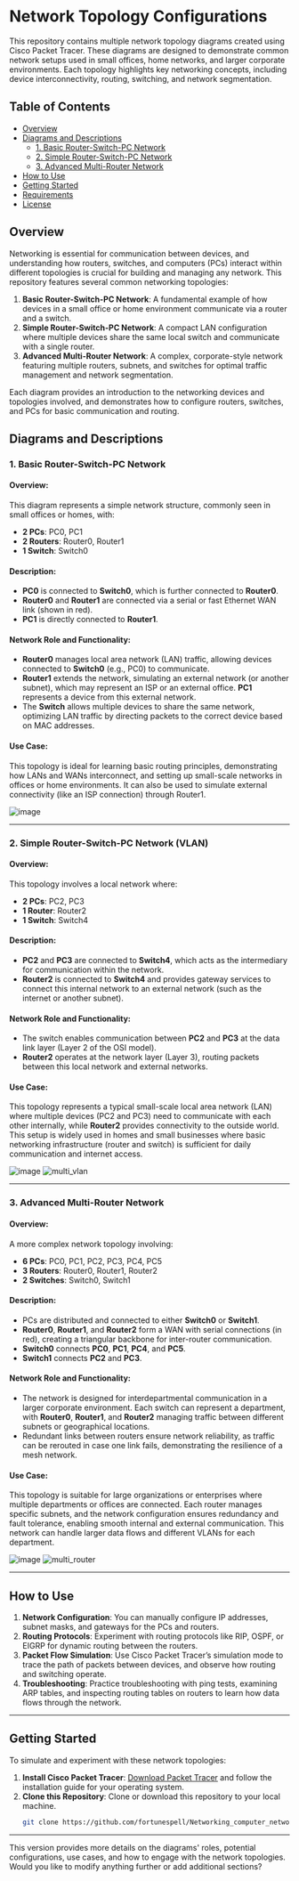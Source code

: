 # Network Topology Configurations

This repository contains multiple network topology diagrams created using Cisco Packet Tracer. These diagrams are designed to demonstrate common network setups used in small offices, home networks, and larger corporate environments. Each topology highlights key networking concepts, including device interconnectivity, routing, switching, and network segmentation.

## Table of Contents
- [Overview](#overview)
- [Diagrams and Descriptions](#diagrams-and-descriptions)
  - [1. Basic Router-Switch-PC Network](#1-basic-router-switch-pc-network)
  - [2. Simple Router-Switch-PC Network](#2-simple-router-switch-pc-network)
  - [3. Advanced Multi-Router Network](#3-advanced-multi-router-network)
- [How to Use](#how-to-use)
- [Getting Started](#getting-started)
- [Requirements](#requirements)
- [License](#license)

## Overview

Networking is essential for communication between devices, and understanding how routers, switches, and computers (PCs) interact within different topologies is crucial for building and managing any network. This repository features several common networking topologies:

1. **Basic Router-Switch-PC Network**: A fundamental example of how devices in a small office or home environment communicate via a router and a switch.
2. **Simple Router-Switch-PC Network**: A compact LAN configuration where multiple devices share the same local switch and communicate with a single router.
3. **Advanced Multi-Router Network**: A complex, corporate-style network featuring multiple routers, subnets, and switches for optimal traffic management and network segmentation.

Each diagram provides an introduction to the networking devices and topologies involved, and demonstrates how to configure routers, switches, and PCs for basic communication and routing.

## Diagrams and Descriptions

### 1. Basic Router-Switch-PC Network

#### **Overview:**
This diagram represents a simple network structure, commonly seen in small offices or homes, with:
- **2 PCs**: PC0, PC1
- **2 Routers**: Router0, Router1
- **1 Switch**: Switch0

#### **Description:**
- **PC0** is connected to **Switch0**, which is further connected to **Router0**.
- **Router0** and **Router1** are connected via a serial or fast Ethernet WAN link (shown in red).
- **PC1** is directly connected to **Router1**.

#### **Network Role and Functionality:**
- **Router0** manages local area network (LAN) traffic, allowing devices connected to **Switch0** (e.g., PC0) to communicate.
- **Router1** extends the network, simulating an external network (or another subnet), which may represent an ISP or an external office. **PC1** represents a device from this external network.
- The **Switch** allows multiple devices to share the same network, optimizing LAN traffic by directing packets to the correct device based on MAC addresses.

#### **Use Case**:
This topology is ideal for learning basic routing principles, demonstrating how LANs and WANs interconnect, and setting up small-scale networks in offices or home environments. It can also be used to simulate external connectivity (like an ISP connection) through Router1.

![image](https://github.com/user-attachments/assets/24933e20-ed2f-4587-be92-de849119d2d0)

---

### 2. Simple Router-Switch-PC Network (VLAN)

#### **Overview:**
This topology involves a local network where:
- **2 PCs**: PC2, PC3
- **1 Router**: Router2
- **1 Switch**: Switch4

#### **Description:**
- **PC2** and **PC3** are connected to **Switch4**, which acts as the intermediary for communication within the network.
- **Router2** is connected to **Switch4** and provides gateway services to connect this internal network to an external network (such as the internet or another subnet).

#### **Network Role and Functionality:**
- The switch enables communication between **PC2** and **PC3** at the data link layer (Layer 2 of the OSI model). 
- **Router2** operates at the network layer (Layer 3), routing packets between this local network and external networks.

#### **Use Case:**
This topology represents a typical small-scale local area network (LAN) where multiple devices (PC2 and PC3) need to communicate with each other internally, while **Router2** provides connectivity to the outside world. This setup is widely used in homes and small businesses where basic networking infrastructure (router and switch) is sufficient for daily communication and internet access.

![image](https://github.com/user-attachments/assets/e12c843f-f4bc-451d-8369-a7e156dc451c)
![multi_vlan](https://github.com/user-attachments/assets/e0374c12-8581-493f-a0fa-861ec6dc79ed)

---

### 3. Advanced Multi-Router Network

#### **Overview:**
A more complex network topology involving:
- **6 PCs**: PC0, PC1, PC2, PC3, PC4, PC5
- **3 Routers**: Router0, Router1, Router2
- **2 Switches**: Switch0, Switch1

#### **Description:**
- PCs are distributed and connected to either **Switch0** or **Switch1**.
- **Router0**, **Router1**, and **Router2** form a WAN with serial connections (in red), creating a triangular backbone for inter-router communication.
- **Switch0** connects **PC0**, **PC1**, **PC4**, and **PC5**.
- **Switch1** connects **PC2** and **PC3**.

#### **Network Role and Functionality:**
- The network is designed for interdepartmental communication in a larger corporate environment. Each switch can represent a department, with **Router0**, **Router1**, and **Router2** managing traffic between different subnets or geographical locations.
- Redundant links between routers ensure network reliability, as traffic can be rerouted in case one link fails, demonstrating the resilience of a mesh network.
  
#### **Use Case:**
This topology is suitable for large organizations or enterprises where multiple departments or offices are connected. Each router manages specific subnets, and the network configuration ensures redundancy and fault tolerance, enabling smooth internal and external communication. This network can handle larger data flows and different VLANs for each department.

![image](https://github.com/user-attachments/assets/e654dff8-e3d5-4f0f-b64c-2b73b5eb7fbd)
![multi_router](https://github.com/user-attachments/assets/dbe1b4ee-95c2-49aa-ba79-c55161af6d8e)

---

## How to Use

1. **Network Configuration**: You can manually configure IP addresses, subnet masks, and gateways for the PCs and routers.
2. **Routing Protocols**: Experiment with routing protocols like RIP, OSPF, or EIGRP for dynamic routing between the routers.
3. **Packet Flow Simulation**: Use Cisco Packet Tracer’s simulation mode to trace the path of packets between devices, and observe how routing and switching operate.
4. **Troubleshooting**: Practice troubleshooting with ping tests, examining ARP tables, and inspecting routing tables on routers to learn how data flows through the network.

---

## Getting Started

To simulate and experiment with these network topologies:

1. **Install Cisco Packet Tracer**: [Download Packet Tracer](https://www.netacad.com/courses/packet-tracer) and follow the installation guide for your operating system.
2. **Clone this Repository**: Clone or download this repository to your local machine.
   ```bash
   git clone https://github.com/fortunespell/Networking_computer_networks.git

   
---

This version provides more details on the diagrams' roles, potential configurations, use cases, and how to engage with the network topologies. Would you like to modify anything further or add additional sections?

